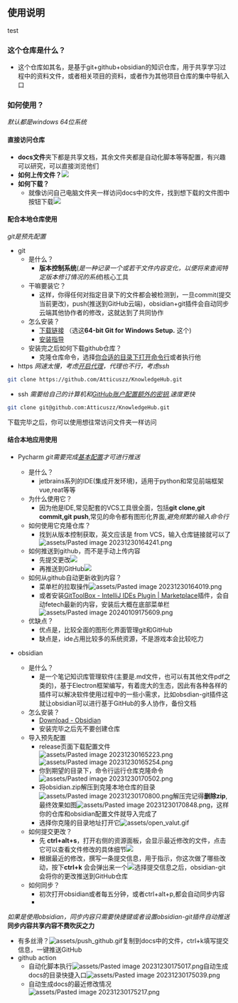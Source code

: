 ## 使用说明

test

### 这个仓库是什么？

- 这个仓库如其名，是基于git+github+obsidian的知识仓库，用于共享学习过程中的资料文件，或者相关项目的资料，或者作为其他项目仓库的集中导航入口

### 如何使用？

_默认都是windows 64位系统_

#### 直接访问仓库

- **docs文件**夹下都是共享文档，其余文件夹都是自动化脚本等等配置，有兴趣可以研究，可以直接浏览他们
- **如何上传文件？**![](../../assets/Pasted_image_20231230145332.png)
- **如何下载？**
  - 就像访问自己电脑文件夹一样访问docs中的文件，找到想下载的文件图中按钮下载![](../../assets/Pasted_image_20231230150259.png)

#### 配合本地仓库使用

_git是预先配置_

- git
  - 是什么？
    - **版本控制系统**\(_是一种记录一个或若干文件内容变化，以便将来查阅特定版本修订情况的系统_\)核心工具
  - 干嘛要装它？
    - 这样，你得任何对指定目录下的文件都会被检测到，一旦commit(提交当前更改)，push(推送到GitHub云端)，obsidian+git插件会自动同步云端其他协作者的修改，这就达到了共同协作
  - 怎么安装？
    - [下载链接](https://git-scm.com/download/win) （选这**64-bit Git for Windows Setup.** 这个)
    - [安装指导](../../docs/tools/git-install-instruction.md)
  - 安装完之后如何下载github仓库？
    - 克隆仓库命令，选择[你合适的目录下打开命令行](docs/OS/Windows/CMD.md)或者执行他
- https _网速太慢，考虑[开启代理](../VCS/git.md)，代理也不行，考虑ssh_

```bash
git clone https://github.com/Atticuszz/KnowledgeHub.git
```

- ssh _需要给自己的计算机和[GitHub账户配置额外的密钥](../VCS/github/SSH_keypair_setup_for_GitHub.md),速度更快_

```bash
git clone git@github.com:Atticuszz/KnowledgeHub.git
```

下载完毕之后，你可以使用想往常访问文件夹一样访问

#### 结合本地应用使用

- Pycharm _git需要完成[基本配置](../VCS/git.md)才可进行推送_

  - 是什么？
    - jetbrains系列的IDE(集成开发环境)，适用于python和常见前端框架vue,reat等等
  - 为什么使用它？
    - 因为他是IDE,常见配套的VCS工具很全面，包括**git clone**,**git commit,git push**,常见的命令都有图形化界面,_避免频繁的输入命令行_
  - 如何使用它克隆仓库？
    - 找到从版本控制获取，英文应该是 from VCS，输入仓库链接就可以了![assets/Pasted image 20231230164241.png](../../assets/Pasted_image_20231230164241.png)
  - 如何推送到github，而不是手动上传内容
    - 先提交更改![](../../assets/Pasted_image_20231230153401.png)
    - 再推送到GitHub![](../../assets/Pasted_image_20231230153558.png)
  - 如何从github自动更新收到内容？
    - 菜单栏的拉取操作![assets/Pasted image 20231230164019.png](../../assets/Pasted_image_20231230164019.png)
    - 或者安装[GitToolBox - IntelliJ IDEs Plugin | Marketplace](https://plugins.jetbrains.com/plugin/7499-gittoolbox)插件，会自动fetech最新的内容，安装后大概在底部菜单栏![assets/Pasted image 20240109175609.png](../../assets/Pasted_image_20240109175609.png)
  - 优缺点？
    - 优点是，比较全面的图形化界面管理git和GitHub
    - 缺点是，ide占用比较多的系统资源，不是游戏本会比较吃力

- obsidian
  - 是什么？
    - 是一个笔记知识库管理软件(主要是.md文件，也可以有其他文件pdf之类的)，基于Electron框架编写，有着庞大的生态，因此有各种各样的插件可以解决软件使用过程中的一些小需求，比如obsdian-git插件这就让obsidian可以进行基于GitHub的多人协作，备份文档
  - 怎么安装？
    - [Download - Obsidian](https://obsidian.md/download)
    - 安装完毕之后先不要创建仓库
  - 导入预先配置
    - release页面下载配置文件![assets/Pasted image 20231230165223.png](../../assets/Pasted_image_20231230165223.png)![assets/Pasted image 20231230165254.png](../../assets/Pasted_image_20231230165254.png)
    - 你到期望的目录下，命令行运行仓库克隆命令![assets/Pasted image 20231230170502.png](../../assets/Pasted_image_20231230170502.png)
    - 将obsidian.zip解压到克隆本地仓库的目录![assets/Pasted image 20231230170800.png](../../assets/Pasted_image_20231230170800.png)解压完记得**删除zip**,最终效果如图![assets/Pasted image 20231230170848.png](../../assets/Pasted_image_20231230170848.png)，这样你的仓库和obsidian配置文件就导入完成了
    - 选择你克隆的目录地址打开它![assets/open_valut.gif](../../assets/open_valut.gif)
  - 如何提交更改？
    - 先 **ctrl+alt+s**，打开右侧的资源面板，会显示最近修改的文件，点击它可以查看文件修改的具体细节![](../../assets/Pasted_image_20231230113200.png)
    - 根据最近的修改，撰写一条提交信息，用于指示，你这次做了哪些改动，按下**ctrl+k** 会会弹出来一个![](../../assets/Pasted_image_20231230113031.png)选择提交信息之后，obsidian-git会将你的更改推送到GitHub仓库
  - 如何同步？
    - 初次打开obsidian或者每五分钟，或者ctrl+alt+p,都会自动同步内容
    -

_如果是使用obsidian，同步内容只需要快捷键或者设置obsidian-git插件自动推送_
**同步内容共享内容不费吹灰之力**

- 有多丝滑？![assets/push_github.gif](../../assets/push_github.gif)复制到docs中的文件，ctrl+k填写提交信息，一键推送GitHub
- github action
  - 自动化脚本执行![assets/Pasted image 20231230175017.png](../../assets/Pasted_image_20231230175017.png)自动生成docs的目录快捷入口![assets/Pasted image 20231230175039.png](../../assets/Pasted_image_20231230175039.png)
  - 自动生成docs的最近修改情况![assets/Pasted image 20231230175217.png](../../assets/Pasted_image_20231230175217.png)
